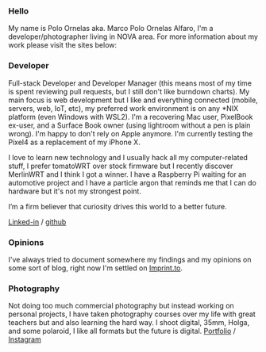 ### Hello
My name is Polo Ornelas aka. Marco Polo Ornelas Alfaro, I'm a developer/photographer living in NOVA area. For more information about my work please visit the sites below: 

### Developer

Full-stack Developer and Developer Manager (this means most of my time is spent reviewing pull requests, but I still don't like burndown charts). My main focus is web development but I like and everything connected (mobile, servers, web, IoT, etc), my preferred work environment is on any *NIX platform (even Windows with WSL2). I'm a recovering Mac user, PixelBook ex-user, and a Surface Book owner (using lightroom without a pen is plain wrong). I'm happy to don't rely on Apple anymore. I'm currently testing the Pixel4 as a replacement of my iPhone X.

I love to learn new technology and I usually hack all my computer-related stuff, I prefer tomatoWRT over stock firmware but I recently discover MerlinWRT and I think I got a winner. I have a Raspberry Pi waiting for an automotive project and I have a particle argon that reminds me that I can do hardware but it's not my strongest point. 

I’m a firm believer that curiosity drives this world to a better future.

[Linked-in](http://www.linkedin.com/in/poloornelas) / 
[github](https://github.com/polographer)

### Opinions
I've always tried to document somewhere my findings and my opinions on some sort of blog, right now I'm settled on 
[Imprint.to](https://polographer.imprint.to/).

### Photography
Not doing too much commercial photography but instead working on personal projects, I have taken photography courses over my life with great teachers but and also learning the hard way. I shoot digital, 35mm, Holga, and some polaroid, I like all formats but the future is digital.
[Portfolio](http://photo.poloornelas.mx) / [Instagram](https://www.instagram.com/polographer/)

